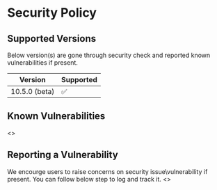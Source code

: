 # Security Policy

## Supported Versions

Below version(s) are gone through security check and reported known vulnerabilities if present.

| Version         | Supported             |
| --------------- | --------------------- |
| 10.5.0 (beta)   | :white_check_mark:    |


## Known Vulnerabilities
<<Link>>

## Reporting a Vulnerability

We encourge users to raise concerns on security issue\vulnerability if present.
You can follow below step to log and track it.
<<Steps>>
